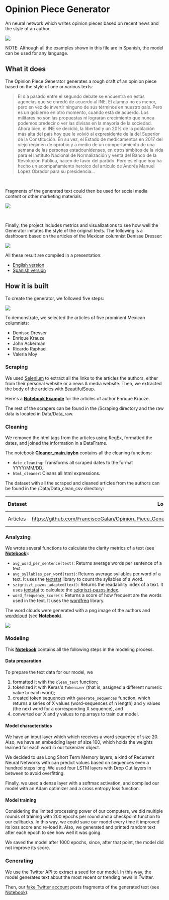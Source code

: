 # Opinion Piece Generator

An neural network which writes opinion pieces based on recent news and the style of an author.

![](https://github.com/FranciscoGalan/Opinion_Piece_Generator/blob/main/Media/newspaper_cover.JPG)

NOTE: Although all the examples shown in this file are in Spanish, the model can be used for any language.



## What it does

The Opinion Piece Generator generates a rough draft of an opinion piece based on the style of one or various texts:

> El día pasado entre el segundo debate se encuentra en estas agencias que se enredó de acuerdo al INE. El alumno no es menor, pero en vez de invertir ninguno de sus términos en nuestro país. Pero es un gobierno en otro momento, cuando está de acuerdo. Los militares no son las propuestas ni lograrán crecimiento que nunca podemos predecir o ver las divisas en la mayoría de la sociedad. Ahora bien, el INE se decidió, la libertad y un 20% de la población más alta del país hoy que le volvió al expresidente de la del Superior de la Constitución. En su vez, el Estado de medicamentos en 2017 del viejo régimen de oprobio y a medio de un comportamiento de una semana de las personas estadounidenses, en otros ámbitos de la vida para el Instituto Nacional de Normalización y venta del Banco de la Revolución Pública, hacen de favor del partido. Pero es el que hoy ha hecho un acompañamiento heroico del artículo de Andrés Manuel López Obrador para su presidencia...
>

<br/>

Fragments of the generated text could then be used for social media content or other marketing materials: 

![](https://github.com/FranciscoGalan/Opinion_Piece_Generator/blob/main/Media/dashboard_tweets.png)

<br/>

Finally, the project includes metrics and visualizations to see how well the Generator imitates the style of the original texts. The following is a dashboard based on the articles of the Mexican columnist Denisse Dresser:

![](https://github.com/FranciscoGalan/Opinion_Piece_Generator/blob/main/Media/dresser_dashboard.JPG)

<!--Dashboard of Denisse Dresser-->

All these result are compiled in a presentation:

- [English version](https://docs.google.com/presentation/d/e/2PACX-1vTVM4TPNa6OdZ22WhfMQQ8K26xxAOX9WyWd9dg_BNS7Ewpo8hNM-mOuUOH-1GlZKNCRDnO4kMbf6ukK/pub?start=false&loop=false&delayms=3000)
- [Spanish version](https://docs.google.com/presentation/d/e/2PACX-1vRMJXoboPJakyBzyhlO3Myci905Xl9RMtz5xU1tDwADMYl0jUtkbl3oK_k1aBAtPsm5F6EI3dezyBko/pub?start=false&loop=false&delayms=3000)

## How it is built

To create the  generator, we followed five steps:

![](https://github.com/FranciscoGalan/Opinion_Piece_Generator/blob/main/Media/pipeline_diagram.JPG)

To demonstrate, we selected the articles of five prominent Mexican columnists: 

- Denisse Dresser
- Enrique Krauze
- John Ackerman
- Ricardo Raphael
- Valeria Moy

### Scraping 

We used [Selenium](https://selenium-python.readthedocs.io/) to extract all the links to the articles the authors, either from their personal website or a news & media website. Then, we extracted the body of the articles with [BeautifulSoup](https://www.crummy.com/software/BeautifulSoup/bs4/doc/).

Here's a [**Notebook Example**](https://nbviewer.jupyter.org/github/FranciscoGalan/Opinion_Piece_Generator/blob/main/Scraping/scraper_Enrique_Krauze.ipynb) for the articles of author Enrique Krauze.

The rest of the scrapers can be found in the /Scraping directory and the raw data is located in Data/Data_raw. 

### Cleaning

We removed the html tags from the articles using RegEx, formatted the dates, and joined the information in a DataFrame. 

The notebook **[Cleaner_main.ipybn]()** contains all the cleaning functions:

- `date_cleaning`: Transforms all scraped dates to the format YYYY/MM/DD.
- `html_cleaner`: Cleans all html expressions.

The dataset with all the scraped and cleaned articles from the authors can be found in the /Data/Data_clean_csv directory:

| Dataset  | Location                                                     | Date of scraping |
| -------- | ------------------------------------------------------------ | ---------------- |
| Articles | https://github.com/FranciscoGalan/Opinion_Piece_Generator/blob/main/Data/Data_clean_csv/mixed_dataframe.csv | 91-03-2021       |

### Analyzing

We wrote several functions to calculate the clarity metrics of a text (see **[Notebook](https://nbviewer.jupyter.org/github/FranciscoGalan/Opinion_Piece_Generator/blob/main/Text%20Analytics/Clarity%20metrics.ipynb)**):

- `avg_word_per_sentence(text)`: Returns average words per sentence of a text.
- `avg_syllables_per_word(text)`: Returns average syllables per word of a text. It uses the [textstat](https://pypi.org/project/textstat/) library to count the syllables of a word.
- `szigriszt_pazos_adapted(text)`: Returns the readability index of a text. It uses [textstat](https://pypi.org/project/textstat/) to calculate the [szigriszt-pazos index](https://legible.es/blog/perspicuidad-szigriszt-pazos/). 
- `word_frequency_score()`: Returns a score of how frequent are the words used in the text. It uses the [wordfreq](https://pypi.org/project/wordfreq/) library. 

The word clouds were generated with a png image of the authors and [wordcloud](https://pypi.org/project/wordcloud/) (see **[Notebook](https://nbviewer.jupyter.org/github/FranciscoGalan/Opinion_Piece_Generator/blob/main/Text%20Analytics/WordCloud%20generator.ipynb)**).

![](https://github.com/FranciscoGalan/Opinion_Piece_Generator/blob/main/Media/wordclouds.JPG)

### Modeling

This **[Notebook](https://nbviewer.jupyter.org/github/FranciscoGalan/Opinion_Piece_Generator/blob/main/Models/Notebooks/Model_generation_training.ipynb)** contains all the following steps in the modeling process. 

#### Data preparation

To prepare the text data for our model, we  

1. formatted it with the `clean_text` function;
2. tokenized it with Keras's `Tokenizer` (that is, assigned a different numeric value to each word);
3. created token sequences with `generate_sequences` function, which returns a series of X values (word-sequences of n length) and y values (the next word for a corresponding X sequence), and 
4. converted our X and y values to np.arrays to train our model. 

#### Model characteristics

We have an input layer which which receives a word sequence of size 20. Also, we have an embedding layer of size 100, which holds the weights learned for each word in our tokenizer object.

We decided to use Long Short Term Memory layers, a kind of Recurrent Neural Networks with can predict values based on sequences even a hundred steps long. We used four LSTM layers with Drop Out layers in between to avoid overfitting.

Finally, we used a dense layer with a softmax activation, and compiled our model with an Adam optimizer and a cross entropy loss function.

#### Model training

Considering the limited processing power of our computers, we did multiple rounds of training with 200 epochs per round and a checkpoint function to our callbacks. In this way, we could save our model every time it improved its loss score and re-load it. Also, we generated and printed random text after each epoch to see how well it was going. 

We saved the model after 1000 epochs, since, after that point, the model did not improve its score.

### Generating

We use the Twitter API to extract a seed for our model. In this way, the model generates text about the most recent or trending news in Twitter.

Then, our [fake Twitter account](https://twitter.com/IhLstm) posts fragments of the generated text (see [Notebook](https://nbviewer.jupyter.org/github/FranciscoGalan/Opinion_Piece_Generator/blob/main/Twitter_post/Twitter_Reforma.ipynb)).

